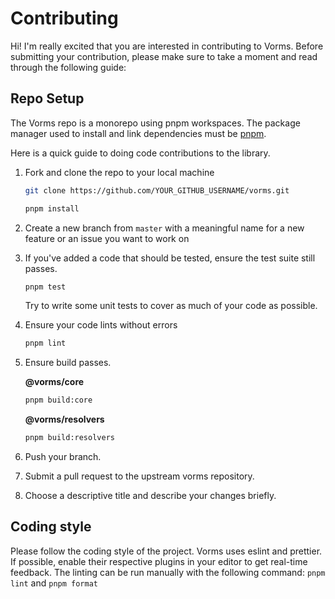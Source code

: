 # Contributing

Hi! I'm really excited that you are interested in contributing to Vorms. Before submitting your contribution, please make sure to take a moment and read through the following guide:

## Repo Setup

The Vorms repo is a monorepo using pnpm workspaces. The package manager used to install and link dependencies must be [pnpm](https://pnpm.io/).

Here is a quick guide to doing code contributions to the library.

1. Fork and clone the repo to your local machine

    ```bash
    git clone https://github.com/YOUR_GITHUB_USERNAME/vorms.git
    ```

    ```bash
    pnpm install
    ```

2. Create a new branch from `master` with a meaningful name for a new feature or an issue you want to work on
3. If you've added a code that should be tested, ensure the test suite still passes.

    ```bash
    pnpm test
    ```

     Try to write some unit tests to cover as much of your code as possible.

4. Ensure your code lints without errors

    ```bash
    pnpm lint
    ```

5. Ensure build passes.

    **@vorms/core**

    ```bash
    pnpm build:core
    ```

    **@vorms/resolvers**

    ```bash
    pnpm build:resolvers
    ```

6. Push your branch.
7. Submit a pull request to the upstream vorms repository.
8. Choose a descriptive title and describe your changes briefly.

## Coding style

Please follow the coding style of the project. Vorms uses eslint and prettier. If possible, enable their respective plugins in your editor to get real-time feedback. The linting can be run manually with the following command: `pnpm lint` and `pnpm format`
